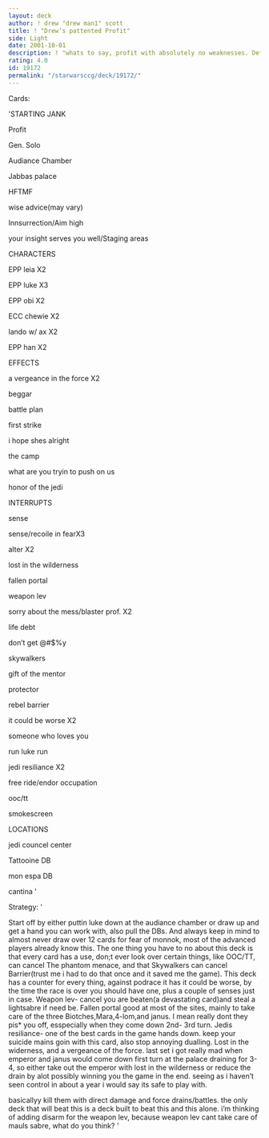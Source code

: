 ```yaml
---
layout: deck
author: ! drew "drew man1" scott
title: ! "Drew’s pattented Profit"
side: Light
date: 2001-10-01
description: ! "whats to say, profit with absolutely no weaknesses. Definitly gonna go 4-0 at worlds."
rating: 4.0
id: 19172
permalink: "/starwarsccg/deck/19172/"
---
```

Cards: 

'STARTING JANK

Profit

Gen. Solo

Audiance Chamber

Jabbas palace

HFTMF

wise advice(may vary)

Innsurrection/Aim high

your insight serves you well/Staging areas


CHARACTERS

EPP leia X2

EPP luke X3

EPP obi X2

ECC chewie X2

lando w/ ax X2

EPP han X2


EFFECTS

a vergeance in the force X2

beggar

battle plan

first strike

i hope shes alright

the camp

what are you tryin to push on us

honor of the jedi


INTERRUPTS

sense

sense/recoile in fearX3

alter X2

lost in the wilderness

fallen portal

weapon lev

sorry about the mess/blaster prof. X2

life debt

don’t get @#$%y

skywalkers

gift of the mentor

protector

rebel barrier

it could be worse X2

someone who loves you

run luke run

jedi resiliance X2

free ride/endor occupation

ooc/tt

smokescreen


LOCATIONS

jedi councel center

Tattooine DB

mon espa DB

cantina '

Strategy: '

Start off by either puttin luke down at the audiance chamber or draw up and get a hand you can work with, also pull the DBs. And always keep in mind to almost never draw over 12 cards for fear of monnok, most of the advanced players already know this. The one thing you have to no about this deck is that every card has a use, don;t ever look over certain things, like OOC/TT, can cancel The phantom menace, and that Skywalkers can cancel Barrier(trust me i had to do that once and it saved me the game). This deck has a counter for every thing, against podrace it has it could be worse, by the time the race is over you should have one, plus a couple of senses just in case. Weapon lev- cancel you are beaten(a devastating card)and steal a lightsabre if need be. Fallen portal good at most of the sites, mainly to take care of the three Biotches,Mara,4-lom,and janus. I mean really dont they pis* you off, esspecially when they come down 2nd- 3rd turn. Jedis resiliance- one of the best cards in the game hands down. keep your suicide mains goin with this card, also stop annoying dualling. Lost in the widerness, and a vergeance of the force. last set i got really mad when emperor and janus would come down first turn at the palace draining for 3-4, so either take out the emperor with lost in the wilderness or reduce the drain by alot possibly winning you the game in the end. seeing as i haven’t seen control in about a year i would say its safe to play with.

basicallyy kill them with direct damage and force drains/battles. the only deck that will beat this is a deck built to beat this and this alone. i’m thinking of adding disarm for the weapon lev, because weapon lev cant take care of mauls sabre, what do you think? '

